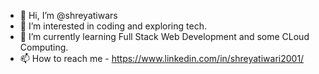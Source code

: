 - 👋 Hi, I’m @shreyatiwars
- 👀 I’m interested in coding and exploring tech.
- 🌱 I’m currently learning Full Stack Web Development and some CLoud Computing.
- 📫 How to reach me - https://www.linkedin.com/in/shreyatiwari2001/

<!---
shreyatiwars/shreyatiwars is a ✨ special ✨ repository because its `README.md` (this file) appears on your GitHub profile.
You can click the Preview link to take a look at your changes.
--->
